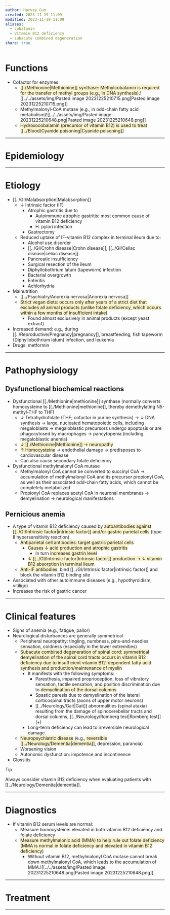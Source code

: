 ```yaml
---
author: Harvey Guo
created: 2023-11-19 11:09
modified: 2023-11-19 11:09
aliases:
  - cobalamin
  - Vitamin B12 deficiency
  - subacute combined degeneration
share: true
---
```

# Functions
- Cofactor for enzymes:
	- <span style="background:rgba(240, 200, 0, 0.2)">[[./Methionine|Methionine]] synthase: Methylcobalamin is required for the transfer of methyl groups (e.g., in DNA synthesis).</span>![[../../assets/img/Pasted image 20231225210715.png|Pasted image 20231225210715.png]]
	- Methylmalonyl-CoA mutase (e.g., in odd-chain fatty acid metabolism)![[../../assets/img/Pasted image 20231225210648.png|Pasted image 20231225210648.png]]
	- <span style="background:rgba(240, 200, 0, 0.2)">Hydroxocobalamin (precursor of vitamin B12) is used to treat [[../Blood/Cyanide poisoning|Cyanide poisoning]]</span>

---
# Epidemiology


---
# Etiology
- [[../GI/Malabsorption|Malabsorption]]
	- ↓ Intrinsic factor (IF)
		- Atrophic gastritis due to
			- Autoimmune atrophic gastritis: most common cause of vitamin B12 deficiency
			- H. pylori infection
		- Gastrectomy 
	- Reduced uptake of IF-vitamin B12 complex in terminal ileum due to:
		- Alcohol use disorder
		- [[../GI/Crohn disease|Crohn disease]], [[../GI/Celiac disease|celiac disease]]
		- Pancreatic insufficiency
		- Surgical resection of the ileum
		- Diphyllobothrium latum (tapeworm) infection
		- Bacterial overgrowth
		- Enteritis
		- Achlorhydria
- Malnutrition
	- [[../Psychiatry/Anorexia nervosa|Anorexia nervosa]]
	- <span style="background:rgba(240, 200, 0, 0.2)">Strict vegan diets: occurs only after years of a strict diet that excludes all animal products (unlike folate deficiency, which occurs within a few months of insufficient intake)</span>
		- Found almost exclusively in animal products (except yeast extract)
- Increased demand: e.g., during [[../Reproductive/Pregnancy|pregnancy]], breastfeeding, fish tapeworm (Diphyllobothrium latum) infection, and leukemia
- Drugs: metformin

---
# Pathophysiology
## Dysfunctional biochemical reactions
- Dysfunctional [[./Methionine|methionine]] synthase (normally converts homocysteine to [[./Methionine|methionine]], thereby demethylating N5-methyl-THF to THF) 
	- ↓ Tetrahydrofolate (THF; cofactor in purine synthesis) → ↓ DNA synthesis → large, nucleated hematopoietic cells, including megaloblasts  → megaloblastic precursors undergo apoptosis or are phagocytosed by macrophages → pancytopenia (including megaloblastic anemia)
	- <span style="background:rgba(240, 200, 0, 0.2)">↓ [[./Methionine|Methionine]] → neuropathy</span>
	- <span style="background:rgba(240, 200, 0, 0.2)">↑ Homocysteine</span> → endothelial damage → predisposes to cardiovascular disease
	- Can also cause secondary folate deficiency
- Dysfunctional methylmalonyl CoA mutase
	- Methylmalonyl CoA cannot be converted to succinyl CoA → accumulation of methylmalonyl CoA and its precursor propionyl CoA, as well as their associated odd-chain fatty acids, which cannot be completely metabolized
	- Propionyl CoA replaces acetyl CoA in neuronal membranes → demyelination → neurological manifestations
## Pernicious anemia
- A type of vitamin B12 deficiency caused by <span style="background:rgba(240, 200, 0, 0.2)">autoantibodies against [[../GI/Intrinsic factor|intrinsic factor]] and/or gastric parietal cells</span> (type II hypersensitivity reaction)
	- <span style="background:rgba(240, 200, 0, 0.2)">Antiparietal cell antibodies: target gastric parietal cells</span>
		- <span style="background:rgba(240, 200, 0, 0.2)">Causes ↓ acid production and atrophic gastritis</span>
			- In turn <span style="background:rgba(240, 200, 0, 0.2)">increases gastrin level</span>
		- <span style="background:rgba(240, 200, 0, 0.2)">↓ [[../GI/Intrinsic factor|Intrinsic factor]] production → ↓ vitamin B12 absorption in terminal ileum</span>
	- <span style="background:rgba(240, 200, 0, 0.2)">Anti-IF antibodies</span>: bind [[../GI/Intrinsic factor|intrinsic factor]] and block the vitamin B12 binding site
- Associated with other autoimmune diseases (e.g., hypothyroidism, vitiligo)
- Increases the risk of gastric cancer

---
# Clinical features
- Signs of anemia (e.g., fatigue, pallor) 
- Neurological disturbances are generally symmetrical
	- Peripheral neuropathy: tingling, numbness, pins-and-needles sensation, coldness (especially in the lower extremities)
	- <span style="background:rgba(240, 200, 0, 0.2)">Subacute combined degeneration of spinal cord: symmetrical demyelination of the spinal cord tracts occurs in vitamin B12 deficiency due to insufficient vitamin B12-dependent fatty acid synthesis and production/maintenance of myelin</span>
		- It manifests with the following symptoms:
			- Paresthesia, impaired proprioception, loss of vibratory sensation, tactile sensation, and position discrimination due to <span style="background:rgba(240, 200, 0, 0.2)">demyelination of the dorsal columns</span>
			- Spastic paresis due to demyelination of the lateral corticospinal tracts (axons of upper motor neurons)
			- [[../Neurology/Gait|Gait]] abnormalities (spinal ataxia) resulting from the damage of spinocerebellar tracts and dorsal columns, [[../Neurology/Romberg test|Romberg test]] (+)
		- Long-term deficiency can lead to irreversible neurological damage.
	- <span style="background:rgba(240, 200, 0, 0.2)">Neuropsychiatric disease</span> (e.g.,<span style="background:rgba(240, 200, 0, 0.2)"> reversible [[../Neurology/Dementia|dementia]]</span>, depression, paranoia)
	- Worsening vision 
	- Autonomic dysfunction: impotence and incontinence
- Glossitis

>[!tip] 
>Always consider vitamin B12 deficiency when evaluating patients with [[../Neurology/Dementia|dementia]].

---
# Diagnostics
- If vitamin B12 serum levels are normal:
	- Measure homocysteine: elevated in both vitamin B12 deficiency and folate deficiency
	- <span style="background:rgba(240, 200, 0, 0.2)">Measure methylmalonic acid (MMA) to help rule out folate deficiency (MMA is normal in folate deficiency and elevated in vitamin B12 deficiency)</span>
		- Without vitamin B12, methylmalonyl CoA mutase cannot break down methylmalonyl CoA, which leads to the accumulation of MMA.![[../../assets/img/Pasted image 20231225210648.png|Pasted image 20231225210648.png]]

---
# Treatment


---

